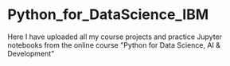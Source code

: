 # Python_for_DataScience_IBM

Here I have uploaded all my course projects and practice Jupyter notebooks from the online course "Python for Data Science, AI & Development"
